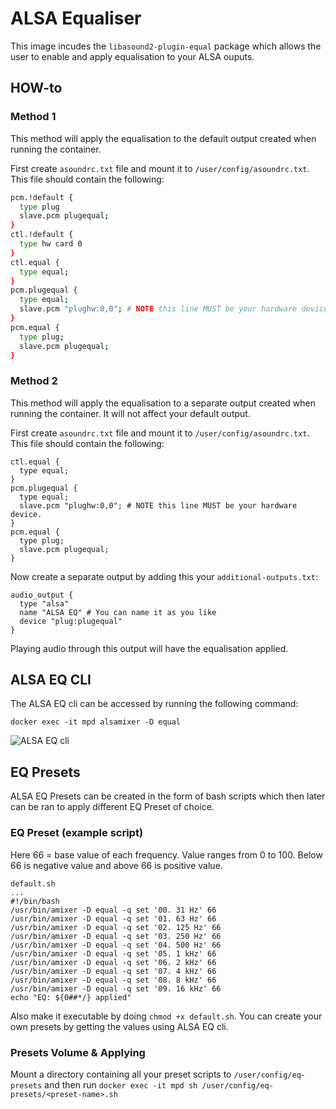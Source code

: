 # ALSA Equaliser

This image incudes the `libasound2-plugin-equal` package which allows the user to enable and apply equalisation to your ALSA ouputs.

## HOW-to

### Method 1

This method will apply the equalisation to the default output created when running the container.

First create `asoundrc.txt` file and mount it to `/user/config/asoundrc.txt`. This file should contain the following:

```bash
pcm.!default {
  type plug
  slave.pcm plugequal;
}
ctl.!default {
  type hw card 0
}
ctl.equal {
  type equal;
}
pcm.plugequal {
  type equal;
  slave.pcm "plughw:0,0"; # NOTE this line MUST be your hardware device.
}
pcm.equal {
  type plug;
  slave.pcm plugequal;
}
```

### Method 2

This method will apply the equalisation to a separate output created when running the container. It will not affect your default output.

First create `asoundrc.txt` file and mount it to `/user/config/asoundrc.txt`. This file should contain the following:

```text
ctl.equal {
  type equal;
}
pcm.plugequal {
  type equal;
  slave.pcm "plughw:0,0"; # NOTE this line MUST be your hardware device.
}
pcm.equal {
  type plug;
  slave.pcm plugequal;
}
```

Now create a separate output by adding this your `additional-outputs.txt`:

```text
audio_output {
  type "alsa"
  name "ALSA EQ" # You can name it as you like
  device "plug:plugequal"
}
```

Playing audio through this output will have the equalisation applied.

## ALSA EQ CLI

The ALSA EQ cli can be accessed by running the following command:

```text
docker exec -it mpd alsamixer -D equal
```

![ALSA EQ cli](https://i.imgur.com/Wa3Uoau.jpeg)

## EQ Presets

ALSA EQ Presets can be created in the form of bash scripts which then later can be ran to apply different EQ Preset of choice.

### EQ Preset (example script)

Here 66 = base value of each frequency. Value ranges from 0 to 100. Below 66 is negative value and above 66 is positive value.

```text
default.sh
...
#!/bin/bash
/usr/bin/amixer -D equal -q set '00. 31 Hz' 66
/usr/bin/amixer -D equal -q set '01. 63 Hz' 66
/usr/bin/amixer -D equal -q set '02. 125 Hz' 66
/usr/bin/amixer -D equal -q set '03. 250 Hz' 66
/usr/bin/amixer -D equal -q set '04. 500 Hz' 66
/usr/bin/amixer -D equal -q set '05. 1 kHz' 66
/usr/bin/amixer -D equal -q set '06. 2 kHz' 66
/usr/bin/amixer -D equal -q set '07. 4 kHz' 66
/usr/bin/amixer -D equal -q set '08. 8 kHz' 66
/usr/bin/amixer -D equal -q set '09. 16 kHz' 66
echo "EQ: ${0##*/} applied"
```

Also make it executable by doing `chmod +x default.sh`. You can create your own presets by getting the values using ALSA EQ cli.

### Presets Volume & Applying

Mount a directory containing all your preset scripts to `/user/config/eq-presets` and then run `docker exec -it mpd sh /user/config/eq-presets/<preset-name>.sh`
